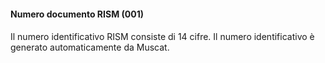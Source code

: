 #### Numero documento RISM (001)

#### 

Il numero identificativo RISM consiste di 14 cifre. Il numero identificativo è generato automaticamente da Muscat.